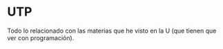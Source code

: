 # UTP
Todo lo relacionado con las materias que he visto en la U (que tienen que ver con programación).
